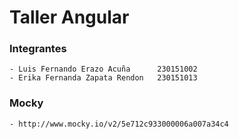 # Taller Angular

### Integrantes
	- Luis Fernando Erazo Acuña      230151002
	- Erika Fernanda Zapata Rendon   230151013

### Mocky
	- http://www.mocky.io/v2/5e712c933000006a007a34c4

